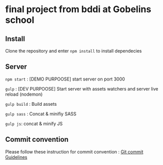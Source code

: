 # final project from bddi at Gobelins school

## Install

Clone the repository and enter `npm install` to install dependecies

## Server

`npm start` : [DEMO PURPOOSE] start server on port 3000

`gulp` : [DEV PURPOOSE] Start server with assets watchers and server live reload (nodemon)

`gulp build` : Build assets

`gulp sass` : Concat & minifiy SASS

`gulp js`: concat & minify JS


## Commit convention

Please follow these instruction for commit convention : [Git commit Guidelines](https://gist.github.com/brianclements/841ea7bffdb01346392c)
